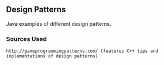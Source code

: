## Design Patterns ##
Java examples of different design patterns.


### Sources Used ###
```http://gameprogrammingpatterns.com/ (features C++ tips and implementations of design patterns)```